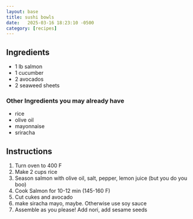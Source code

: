 ```yaml
---
layout: base
title: sushi bowls
date:   2025-03-16 18:23:10 -0500
category: [recipes]
---
```

## Ingredients      
- 1 lb salmon 
- 1 cucumber
- 2 avocados
- 2 seaweed sheets

### Other Ingredients you may already have
- rice
- olive oil
- mayonnaise
- sriracha

## Instructions
1) Turn oven to 400 F  
2) Make 2 cups rice 
3) Season salmon with olive oil, salt, pepper, lemon juice (but you do you boo)
4) Cook Salmon for 10-12 min (145-160 F)  
5) Cut cukes and avocado  
6) make siracha mayo, maybe. Otherwise use soy sauce  
7) Assemble as you please! Add nori, add sesame seeds  